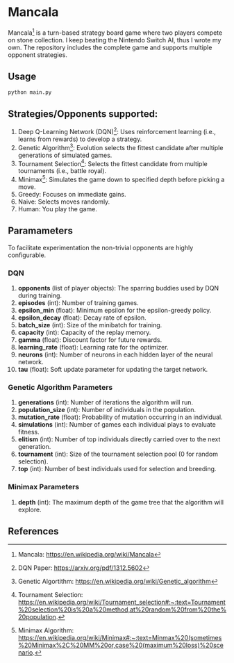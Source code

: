 # Mancala
Mancala[^1] is a turn-based strategy board game where two players compete on stone collection.
I keep beating the Nintendo Switch AI, thus I wrote my own.
The repository includes the complete game and supports multiple opponent strategies.

## Usage
    python main.py

## Strategies/Opponents supported:
1. Deep Q-Learning Network (DQN)[^2]: Uses reinforcement learning (i.e., learns from rewards) to develop a strategy.
1. Genetic Algorithm[^3]: Evolution selects the fittest candidate after multiple generations of simulated games.
1. Tournament Selection[^4]: Selects the fittest candidate from multiple tournaments (i.e., battle royal).
1. Minimax[^5]: Simulates the game down to specified depth before picking a move.
1. Greedy: Focuses on immediate gains.
1. Naive: Selects moves randomly.
1. Human: You play the game.

## Paramameters
To facilitate experimentation the non-trivial opponents are highly configurable.

### DQN
1. **opponents** (list of player objects): The sparring buddies used by DQN during training. 
1. **episodes** (int): Number of training games.
1. **epsilon_min** (float): Minimum epsilon for the epsilon-greedy policy.
1. **epsilon_decay** (float): Decay rate of epsilon.
1. **batch_size** (int): Size of the minibatch for training.
1. **capacity** (int): Capacity of the replay memory.
1. **gamma** (float): Discount factor for future rewards.
1. **learning_rate** (float): Learning rate for the optimizer.
1. **neurons** (int): Number of neurons in each hidden layer of the neural network.
1. **tau** (float): Soft update parameter for updating the target network.

### Genetic Algorithm Parameters
1. **generations** (int): Number of iterations the algorithm will run.
1. **population_size** (int): Number of individuals in the population.
1. **mutation_rate** (float): Probability of mutation occurring in an individual.
1. **simulations** (int): Number of games each individual plays to evaluate fitness.
1. **elitism** (int): Number of top individuals directly carried over to the next generation.
1. **tournament** (int): Size of the tournament selection pool (0 for random selection).
1. **top** (int): Number of best individuals used for selection and breeding.

### Minimax Parameters
1. **depth** (int): The maximum depth of the game tree that the algorithm will explore.

## References
[^1]: Mancala: https://en.wikipedia.org/wiki/Mancala
[^2]: DQN Paper: https://arxiv.org/pdf/1312.5602
[^3]: Genetic Algortithm: https://en.wikipedia.org/wiki/Genetic_algorithm
[^4]: Tournament Selection: https://en.wikipedia.org/wiki/Tournament_selection#:~:text=Tournament%20selection%20is%20a%20method,at%20random%20from%20the%20population.
[^5]: Minimax Algorithm: https://en.wikipedia.org/wiki/Minimax#:~:text=Minmax%20(sometimes%20Minimax%2C%20MM%20or,case%20(maximum%20loss)%20scenario.

